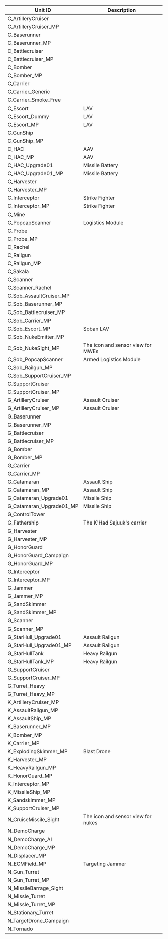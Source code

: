 | Unit ID                  | Description
| ------------------------ | --------------------------
| C_ArtilleryCruiser       |
| C_ArtilleryCruiser_MP    |
| C_Baserunner             |
| C_Baserunner_MP          |
| C_Battlecruiser          |
| C_Battlecruiser_MP       |
| C_Bomber                 |
| C_Bomber_MP              |
| C_Carrier                |
| C_Carrier_Generic        |
| C_Carrier_Smoke_Free     |
| C_Escort                 | LAV
| C_Escort_Dummy           | LAV
| C_Escort_MP              | LAV
| C_GunShip                |
| C_GunShip_MP             |
| C_HAC                    | AAV
| C_HAC_MP                 | AAV
| C_HAC_Upgrade01          | Missile Battery
| C_HAC_Upgrade01_MP       | Missile Battery
| C_Harvester              |
| C_Harvester_MP           |
| C_Interceptor            | Strike Fighter
| C_Interceptor_MP         | Strike Fighter
| C_Mine                   |
| C_PopcapScanner          | Logistics Module
| C_Probe                  |
| C_Probe_MP               |
| C_Rachel                 |
| C_Railgun                |
| C_Railgun_MP             |
| C_Sakala                 |
| C_Scanner                |
| C_Scanner_Rachel         |
| C_Sob_AssaultCruiser_MP  |
| C_Sob_Baserunner_MP      |
| C_Sob_Battlecruiser_MP   |
| C_Sob_Carrier_MP         |
| C_Sob_Escort_MP          | Soban LAV
| C_Sob_NukeEmitter_MP     |
| C_Sob_NukeSight_MP       | The icon and sensor view for MWEs
| C_Sob_PopcapScanner      | Armed Logistics Module
| C_Sob_Railgun_MP         |
| C_Sob_SupportCruiser_MP  |
| C_SupportCruiser         |
| C_SupportCruiser_MP      |
| G_ArtilleryCruiser       | Assault Cruiser
| G_ArtilleryCruiser_MP    | Assault Cruiser
| G_Baserunner             |
| G_Baserunner_MP          |
| G_Battlecruiser          |
| G_Battlecruiser_MP       |
| G_Bomber                 |
| G_Bomber_MP              |
| G_Carrier                |
| G_Carrier_MP             |
| G_Catamaran              | Assault Ship
| G_Catamaran_MP           | Assault Ship
| G_Catamaran_Upgrade01    | Missile Ship
| G_Catamaran_Upgrade01_MP | Missile Ship
| G_ControlTower           |
| G_Fathership             | The K'Had Sajuuk's carrier
| G_Harvester              |
| G_Harvester_MP           |
| G_HonorGuard             |
| G_HonorGuard_Campaign    |
| G_HonorGuard_MP          |
| G_Interceptor            |
| G_Interceptor_MP         |
| G_Jammer                 |
| G_Jammer_MP              |
| G_SandSkimmer            |
| G_SandSkimmer_MP         |
| G_Scanner                |
| G_Scanner_MP             |
| G_StarHull_Upgrade01     | Assault Railgun
| G_StarHull_Upgrade01_MP  | Assault Railgun
| G_StarHullTank           | Heavy Railgun
| G_StarHullTank_MP        | Heavy Railgun
| G_SupportCruiser         |
| G_SupportCruiser_MP      |
| G_Turret_Heavy           |
| G_Turret_Heavy_MP        |
| K_ArtilleryCruiser_MP    |
| K_AssaultRailgun_MP      |
| K_AssaultShip_MP         |
| K_Baserunner_MP          |
| K_Bomber_MP              |
| K_Carrier_MP             |
| K_ExplodingSkimmer_MP    | Blast Drone
| K_Harvester_MP           |
| K_HeavyRailgun_MP        |
| K_HonorGuard_MP          |
| K_Interceptor_MP         |
| K_MissileShip_MP         |
| K_Sandskimmer_MP         |
| K_SupportCruiser_MP      |
| N_CruiseMissile_Sight    | The icon and sensor view for nukes
| N_DemoCharge             |
| N_DemoCharge_AI          |
| N_DemoCharge_MP          |
| N_Displacer_MP           |
| N_ECMField_MP            | Targeting Jammer
| N_Gun_Turret             |
| N_Gun_Turret_MP          |
| N_MissileBarrage_Sight   |
| N_Missle_Turret          |
| N_Missle_Turret_MP       |
| N_Stationary_Turret      |
| N_TargetDrone_Campaign   |
| N_Tornado                |
